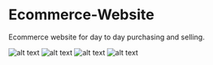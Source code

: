 # Ecommerce-Website

Ecommerce website for day to day purchasing and selling.


![alt text](https://github.com/atisamhaq123/Ecommerce-Website/blob/main/screenshots/capture1.PNG)
![alt text](https://github.com/atisamhaq123/Ecommerce-Website/blob/main/screenshots//Capture2.PNG)
![alt text](https://github.com/atisamhaq123/Ecommerce-Website/blob/main/screenshots//Capture3.PNG)
![alt text](https://github.com/atisamhaq123/Ecommerce-Website/blob/main/screenshots//Capture4.PNG)

